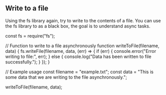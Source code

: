 ## Write to a file
Using the fs library again, try to write to the contents of a file.
You can use the fs library to as a black box, the goal is to understand async tasks.



const fs = require("fs");

// Function to write to a file asynchronously
function writeToFile(filename, data) {
    fs.writeFile(filename, data, (err) => {
        if (err) {
            console.error("Error writing to file:", err);
        } else {
            console.log("Data has been written to file successfully.");
        }
    });
}

// Example usage
const filename = "example.txt";
const data =
    "This is some data that we are writing to the file asynchronously.";

writeToFile(filename, data);